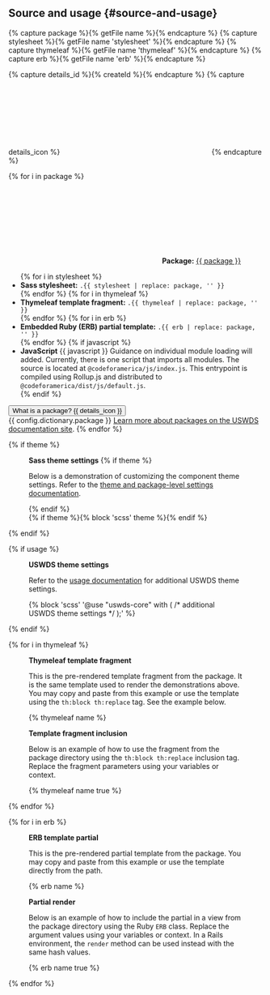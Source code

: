 ## Source and usage {#source-and-usage}

{% capture package %}{% getFile name %}{% endcapture %}
{% capture stylesheet %}{% getFile name 'stylesheet' %}{% endcapture %}
{% capture thymeleaf %}{% getFile name 'thymeleaf' %}{% endcapture %}
{% capture erb %}{% getFile name 'erb' %}{% endcapture %}

{% capture details_id %}{% createId %}{% endcapture %}
{% capture details_icon %}<svg class="usa-icon" aria-hidden="true" focusable="false" role="img"><use href="{{ config.baseUrl }}assets/img/sprite.svg#chevron_right"></use></svg>{% endcapture %}

{% for i in package %}
<p class="usa-icon-list__item">
  <span class="usa-icon-list__icon"><svg class="usa-icon" aria-hidden="true" focusable="false" role="img"><use href="{{ config.baseUrl }}assets/img/sprite.svg#folder_open"></use></svg></span>
  <span class="usa-icon-list__content"><strong>Package:</strong> <a href="{{ pckg.repository.url }}{{ package | replace: pckg.name, '/tree/main' }}" target="_blank" class="usa-link--external code">{{ package }}</a></span>
</p>

<ul class="usa-content-list">
  {% for i in stylesheet %}<li><strong>Sass stylesheet:</strong> <code>.{{ stylesheet | replace: package, '' }}</code></li>{% endfor %}
  {% for i in thymeleaf %}<li><strong>Thymeleaf template fragment:</strong> <code>.{{ thymeleaf | replace: package, '' }}</code></li>{% endfor %}
  {% for i in erb %}<li><strong>Embedded Ruby (ERB) partial template:</strong> <code>.{{ erb | replace: package, '' }}</code></li>{% endfor %}
  {% if javascript %}<li><strong>JavaScript</strong> {{ javascript }} Guidance on individual module loading will added. Currently, there is one script that imports all modules. The source is located at
<code>@codeforamerica/js/index.js</code>. This entrypoint is compiled using Rollup.js and distributed to <code>@codeforamerica/dist/js/default.js</code>.</li>{% endif %}
</ul>

<div class="cfa-details margin-bottom-3">
  <button class="cfa-details__summary" data-js="details" data-aria-controls="aria-c-{{ details_id }}"><span>What is a package?</span> {{ details_icon }}</button>
  <div class="cfa-details__content" id="aria-c-{{ details_id }}">
  {{ config.dictionary.package }} <a href="https://designsystem.digital.gov/components/packages" target="_blank" rel="noopener nofollow" class="usa-link--external">Learn more about packages on the USWDS documentation site</a>.
{% endfor %}
  </div>
</div>

{% if theme %}
<div class="border border-base-lighter margin-0 margin-bottom-3 padding-3 radius-lg">
  <figure class="margin-0">
    <figcaption class="margin-bottom-2">
      <strong>Sass theme settings</strong>
      {% if theme %}<p>Below is a demonstration of customizing the component theme settings. Refer to the <a href="https://docs.google.com/spreadsheets/d/1nVIAmi6pRDu5Z7II6ttwKryGrdYBhuJYmpO4YjXmuxQ/edit#gid=0" target="_blank" rel="noopener nofollow" class="usa-link--external">theme and package-level settings documentation</a>.</p>{% endif %}</figcaption>
    {% if theme %}{% block 'scss' theme %}{% endif %}
  </figure>
</div>
{% endif %}

{% if usage %}
<div class="border border-base-lighter margin-0 margin-bottom-3 padding-3 radius-lg">
  <figure class="margin-0">
    <figcaption class="margin-bottom-2">
      <strong>USWDS theme settings</strong>
      <p>Refer to the <a href="{{ usage }}" target="_blank" rel="noopener nofollow" class="usa-link--external">usage documentation</a> for additional USWDS theme settings.</p></figcaption>
    {% block 'scss' '@use "uswds-core" with ( /* additional USWDS theme settings */ );' %}
  </figure>
</div>
{% endif %}

{% for i in thymeleaf %}
<div class="border border-base-lighter margin-0 margin-bottom-3 padding-3 radius-lg">
  <figure class="margin-0 margin-bottom-3">
    <figcaption class="margin-bottom-2">
      <strong id="aria-lb-th-label">Thymeleaf template fragment</strong>
      <p>This is the pre-rendered template fragment from the package. It is the same template used to render the demonstrations above. You may copy and paste from this example or use the template using the <code>th:block th:replace</code> tag. See the example below.</p>
    </figcaption>
    {% thymeleaf name %}
  </figure>

  <figure class="margin-0">
    <figcaption class="margin-bottom-2">
      <strong>Template fragment inclusion</strong>
      <p>Below is an example of how to use the fragment from the package directory using the <code>th:block th:replace</code> inclusion tag. Replace the fragment parameters using your variables or context.</p>
    </figcaption>
    {% thymeleaf name true %}
  </figure>
</div>
{% endfor %}

{% for i in erb %}
<div class="border border-base-lighter margin-0 margin-bottom-3 padding-3 radius-lg">
  <figure class="margin-0 margin-bottom-3">
    <figcaption class="margin-bottom-2">
      <strong>ERB template partial</strong>
      <p>This is the pre-rendered partial template from the package. You may copy and paste from this example or use the template directly from the path.</p>
    </figcaption>
    {% erb name %}
  </figure>

  <figure class="margin-0">
    <figcaption class="margin-bottom-2">
      <strong>Partial render</strong>
      <p>Below is an example of how to include the partial in a view from the package directory using the Ruby <code>ERB</code> class. Replace the argument values using your variables or context. In a Rails environment, the <code>render</code> method can be used instead with the same hash values.</p>
    </figcaption>
    {% erb name true %}
  </figure>
</div>
{% endfor %}
